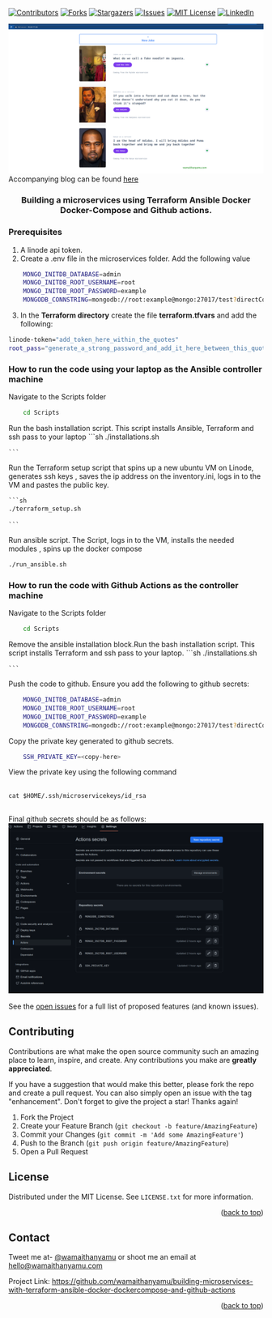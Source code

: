 <div id="top"></div>
<!--
*** Thanks for checking out the Best-README-Template. If you have a suggestion
*** that would make this better, please fork the repo and create a pull request
*** or simply open an issue with the tag "enhancement".
*** Don't forget to give the project a star!
*** Thanks again! Now go create something AMAZING! :D
-->



<!-- PROJECT SHIELDS -->
<!--
*** I'm using markdown "reference style" links for readability.
*** Reference links are enclosed in brackets [ ] instead of parentheses ( ).
*** See the bottom of this document for the declaration of the reference variables
*** for contributors-url, forks-url, etc. This is an optional, concise syntax you may use.
*** https://www.markdownguide.org/basic-syntax/#reference-style-links
-->
[![Contributors][contributors-shield]][contributors-url]
[![Forks][forks-shield]][forks-url]
[![Stargazers][stars-shield]][stars-url]
[![Issues][issues-shield]][issues-url]
[![MIT License][license-shield]][license-url]
[![LinkedIn][linkedin-shield]][linkedin-url]


<!-- PROJECT LOGO -->
![building-microservices-with-terraform-ansible-docker-dockercompose-and-github-actions](./Images/cover.png)
Accompanying blog can be found [here](https://wamaithanyamu.com/building-microservices-using-terraform-ansible-docker-docker-compose-and-github-actions
)
<div>
<h3 align="center">Building a microservices using Terraform Ansible Docker Docker-Compose and Github actions.
</h3>


</div>

<!-- GETTING STARTED -->
### Prerequisites

1. A linode api token. 
2. Create a .env file in the microservices folder. Add the following value

```sh
    MONGO_INITDB_DATABASE=admin
    MONGO_INITDB_ROOT_USERNAME=root
    MONGO_INITDB_ROOT_PASSWORD=example
    MONGODB_CONNSTRING=mongodb://root:example@mongo:27017/test?directConnection=true&authSource=admin&replicaSet=replicaset&retryWrites=true

```
3. In the **Terraform directory** create the file **terraform.tfvars** and add the following:

```sh
linode-token="add_token_here_within_the_quotes"
root_pass="generate_a_strong_password_and_add_it_here_between_this_quotes"
```

### How to run the code using your laptop as the Ansible controller machine

Navigate to the Scripts folder
```sh
    cd Scripts
```

Run the bash installation script. This script installs Ansible, Terraform and ssh pass to your laptop
    ```sh
    ./installations.sh
    
    ```

Run the Terraform setup script that spins up a new ubuntu VM on Linode, generates ssh keys , saves the ip address on the inventory.ini, logs in to the VM and pastes the public key.

    ```sh
    ./terraform_setup.sh
    
    ```

Run ansible script. The Script, logs in to the VM, installs the needed modules , spins up the docker compose

   ```sh
  ./run_ansible.sh
   ```

### How to run the code with Github Actions as the controller machine

Navigate to the Scripts folder
```sh
    cd Scripts
```

Remove the ansible installation block.Run the bash installation script. This script installs Terraform and ssh pass to your laptop.
    ```sh
    ./installations.sh
    
    ```


Push the code to github. Ensure you add the following to github secrets:

```sh
    MONGO_INITDB_DATABASE=admin
    MONGO_INITDB_ROOT_USERNAME=root
    MONGO_INITDB_ROOT_PASSWORD=example
    MONGODB_CONNSTRING=mongodb://root:example@mongo:27017/test?directConnection=true&authSource=admin&replicaSet=replicaset&retryWrites=true

```
Copy the private key generated to github secrets. 

```sh
    SSH_PRIVATE_KEY=<copy-here>

```

View the private key using the following command

```ssh

cat $HOME/.ssh/microservicekeys/id_rsa
 
```

Final github secrets should be as follows:
![building-microservices-with-terraform-ansible-docker-dockercompose-and-github-actions](./Images//secrets.png)




See the [open issues](https://github.com/wamaithanyamu/building-microservices-with-terraform-ansible-docker-dockercompose-and-github-actions/issues) for a full list of proposed features (and known issues).



<!-- CONTRIBUTING -->
## Contributing

Contributions are what make the open source community such an amazing place to learn, inspire, and create. Any contributions you make are **greatly appreciated**.

If you have a suggestion that would make this better, please fork the repo and create a pull request. You can also simply open an issue with the tag "enhancement".
Don't forget to give the project a star! Thanks again!

1. Fork the Project
2. Create your Feature Branch (`git checkout -b feature/AmazingFeature`)
3. Commit your Changes (`git commit -m 'Add some AmazingFeature'`)
4. Push to the Branch (`git push origin feature/AmazingFeature`)
5. Open a Pull Request


<!-- LICENSE -->
## License

Distributed under the MIT License. See `LICENSE.txt` for more information.
<p align="right">(<a href="#top">back to top</a>)</p>



<!-- CONTACT -->
## Contact
Tweet me at- [@wamaithanyamu](https://twitter.com/wamaithanyamu) or shoot me an email at hello@wamaithanyamu.com

Project Link: [https://github.com/wamaithanyamu/building-microservices-with-terraform-ansible-docker-dockercompose-and-github-actions
](https://github.com/wamaithanyamu/building-microservices-with-terraform-ansible-docker-dockercompose-and-github-actions)

<p align="right">(<a href="#top">back to top</a>)</p>



<!-- MARKDOWN LINKS & IMAGES -->
<!-- https://www.markdownguide.org/basic-syntax/#reference-style-links -->
[contributors-shield]: https://img.shields.io/github/contributors/wamaithanyamu/building-microservices-with-terraform-ansible-docker-dockercompose-and-github-actions.svg?style=for-the-badge

[contributors-url]: https://github.com/wamaithanyamu/building-microservices-with-terraform-ansible-docker-dockercompose-and-github-actions/graphs/contributors

[forks-shield]: https://img.shields.io/github/forks/wamaithanyamu/building-microservices-with-terraform-ansible-docker-dockercompose-and-github-actions.svg?style=for-the-badge

[forks-url]: https://github.com/wamaithanyamu/building-microservices-with-terraform-ansible-docker-dockercompose-and-github-actions/network/members

[stars-shield]: https://img.shields.io/github/stars/wamaithanyamu/building-microservices-with-terraform-ansible-docker-dockercompose-and-github-actions.svg?style=for-the-badge

[stars-url]: https://github.com/wamaithanyamu/building-microservices-with-terraform-ansible-docker-dockercompose-and-github-actions/stargazers


[issues-shield]: https://img.shields.io/github/issues/wamaithanyamu/building-microservices-with-terraform-ansible-docker-dockercompose-and-github-actions.svg?style=for-the-badge

[issues-url]: https://github.com/wamaithanyamu/building-microservices-with-terraform-ansible-docker-dockercompose-and-github-actions/issues

[license-shield]: https://img.shields.io/github/license/wamaithanyamu/building-microservices-with-terraform-ansible-docker-dockercompose-and-github-actions.svg?style=for-the-badge


[license-url]: https://github.com/wamaithanyamu/building-microservices-with-terraform-ansible-docker-dockercompose-and-github-actions/blob/master/LICENSE.txt

[linkedin-shield]: https://img.shields.io/badge/-LinkedIn-black.svg?style=for-the-badge&logo=linkedin&colorB=555
[linkedin-url]: https://linkedin.com/in/wamaithanyamu
[product-screenshot]: Images/cover.png

